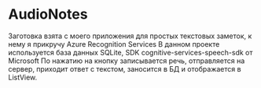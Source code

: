 # AudioNotes
Заготовка взята с моего приложения для простых текстовых заметок, к нему я прикручу Azure Recognition Services
В данном проекте используется база данных SQLite, SDK cognitive-services-speech-sdk от Microsoft
По нажатию на кнопку записывается речь, отправляется на сервер, приходит ответ с текстом, заносится в БД и отображается в ListView.
